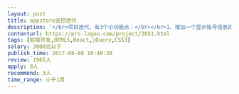 ```yaml
---                
layout: post       
title: appstore监控迭代           
description: '</br>项目迭代，有3个小功能点：</br></br>1、增加一个显示账号信息的页面</br></br>2、表格增加两列数据</br></br>3、支付页面支持抵扣余额</br></br>一到两天的工作量，比较简单，接口都好了，就差前端样式展现和调试。我们自己的前端临时有事请假，暂时不能做</br>'     
contenturl: https://pro.lagou.com/project/3851.html      
tags: [前端开发,HTML5,React,jQuery,CSS3]            
salary: 3000元以下          
publish_time: 2017-08-08 10:40:28         
review: 1965人                   
apply: 8人                   
recommend: 3人                   
time_range: 小于1周              
---                 
```

